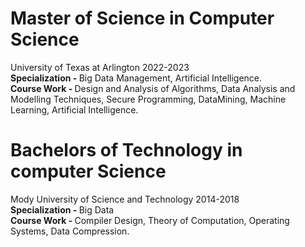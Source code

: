 <h1> Master of Science in Computer Science </h1>
University of Texas at Arlington 2022-2023<br>
<b>Specialization - </b>Big Data Management, Artificial Intelligence.<br>
<b>Course Work - </b>Design and Analysis of Algorithms, Data Analysis and Modelling Techniques, Secure Programming, DataMining, Machine
Learning, Artificial Intelligence.




<h1> Bachelors of Technology in computer Science</h1>
Mody University of Science and Technology 2014-2018<br>
<b>Specialization - </b>Big Data<br>
<b>Course Work - </b>Compiler Design, Theory of Computation, Operating Systems, Data Compression.
